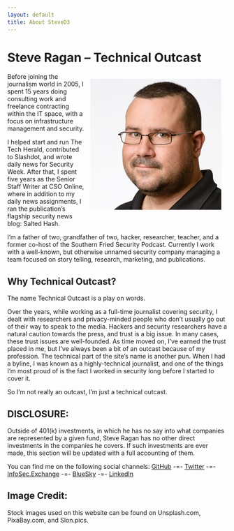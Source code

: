```yaml
---
layout: default
title: About SteveD3
---
```


# Steve Ragan – Technical Outcast
<img style="float: right; margin:1em;" src="/images/Steve-Square-Twitter.jpg"> Before joining the journalism world in 2005, I spent 15 years doing consulting work and freelance contracting within the IT space, with a focus on infrastructure management and security.

I helped start and run The Tech Herald, contributed to Slashdot, and wrote daily news for Security Week. After that, I spent five years as the Senior Staff Writer at CSO Online, where in addition to my daily news assignments, I ran the publication’s flagship security news blog: Salted Hash.

I’m a father of two, grandfather of two, hacker, researcher, teacher, and a former co-host of the Southern Fried Security Podcast. Currently I work with a well-known, but otherwise unnamed security company managing a team focused on story telling, research, marketing, and publications.

## Why Technical Outcast?
The name Technical Outcast is a play on words.

Over the years, while working as a full-time journalist covering security, I dealt with researchers and privacy-minded people who don’t usually go out of their way to speak to the media. Hackers and security researchers have a natural caution towards the press, and trust is a big issue. In many cases, these trust issues are well-founded. As time moved on, I’ve earned the trust placed in me, but I’ve always been a bit of an outcast because of my profession. The technical part of the site’s name is another pun. When I had a byline, I was known as a highly-technical journalist, and one of the things I’m most proud of is the fact I worked in security long before I started to cover it.

So I’m not really an outcast, I’m just a technical outcast.

## DISCLOSURE:
Outside of 401(k) investments, in which he has no say into what companies are represented by a given fund, Steve Ragan has no other direct investments in the companies he covers. If such investments are ever made, this section will be updated with a full accounting of them.

You can find me on the following social channels: [GitHub](https://github.com/SteveD3) -=- [Twitter](https://twitter.com/SteveD3) -=- <a rel="me" href="https://infosec.exchange/@SteveD3">InfoSec.Exchange</a> -=- [BlueSky](https://bsky.app/profile/steved3.io) -=- [LinkedIn](https://www.linkedin.com/in/steved3/)

## Image Credit:

Stock images used on this website can be found on Unsplash.com, PixaBay.com, and Slon.pics.

